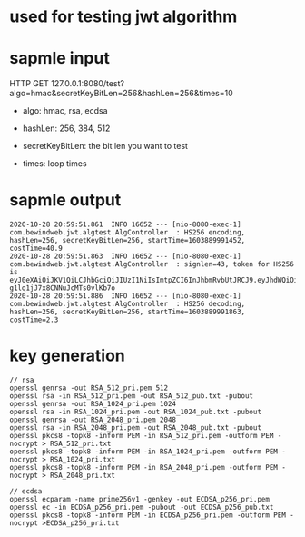 # used for testing jwt algorithm

# sapmle input
HTTP GET 127.0.0.1:8080/test?algo=hmac&secretKeyBitLen=256&hashLen=256&times=10  

* algo: hmac, rsa, ecdsa
* hashLen: 256, 384, 512

* secretKeyBitLen: the bit len you want to test
* times: loop times

# sapmle output
```
2020-10-28 20:59:51.861  INFO 16652 --- [nio-8080-exec-1] com.bewindweb.jwt.algtest.AlgController  : HS256 encoding, hashLen=256, secretKeyBitLen=256, startTime=1603889991452, costTime=40.9
2020-10-28 20:59:51.863  INFO 16652 --- [nio-8080-exec-1] com.bewindweb.jwt.algtest.AlgController  : signlen=43, token for HS256 is eyJ0eXAiOiJKV1QiLCJhbGciOiJIUzI1NiIsImtpZCI6InJhbmRvbUtJRCJ9.eyJhdWQiOiJhdWRpZW5jZSIsInN1YiI6ImNsaWVudGlkMTIzIiwiaXNzIjoiaXNzdWVyIiwiZXhwIjoxNjAzOTc2MzkxLCJpYXQiOjE2MDM4ODk5OTEsInVybCI6Ind3dy5iZXdpbmRvd2ViLmNvbSJ9.XvHzClsatSEFlzTD-g1lq1jJ7x8CNNuJcMTs0vlKb7o
2020-10-28 20:59:51.886  INFO 16652 --- [nio-8080-exec-1] com.bewindweb.jwt.algtest.AlgController  : HS256 decoding, hashLen=256, secretKeyBitLen=256, startTime=1603889991863, costTime=2.3
```

# key generation
```
// rsa
openssl genrsa -out RSA_512_pri.pem 512
openssl rsa -in RSA_512_pri.pem -out RSA_512_pub.txt -pubout
openssl genrsa -out RSA_1024_pri.pem 1024
openssl rsa -in RSA_1024_pri.pem -out RSA_1024_pub.txt -pubout
openssl genrsa -out RSA_2048_pri.pem 2048
openssl rsa -in RSA_2048_pri.pem -out RSA_2048_pub.txt -pubout
openssl pkcs8 -topk8 -inform PEM -in RSA_512_pri.pem -outform PEM -nocrypt > RSA_512_pri.txt
openssl pkcs8 -topk8 -inform PEM -in RSA_1024_pri.pem -outform PEM -nocrypt > RSA_1024_pri.txt
openssl pkcs8 -topk8 -inform PEM -in RSA_2048_pri.pem -outform PEM -nocrypt > RSA_2048_pri.txt

// ecdsa
openssl ecparam -name prime256v1 -genkey -out ECDSA_p256_pri.pem
openssl ec -in ECDSA_p256_pri.pem -pubout -out ECDSA_p256_pub.txt
openssl pkcs8 -topk8 -inform PEM -in ECDSA_p256_pri.pem -outform PEM -nocrypt >ECDSA_p256_pri.txt
```